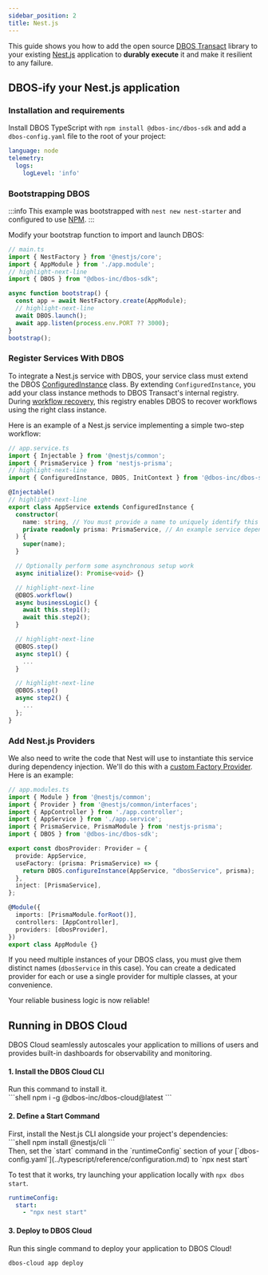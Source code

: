 ```yaml
---
sidebar_position: 2
title: Nest.js
---
```


This guide shows you how to add the open source [DBOS Transact](https://github.com/dbos-inc/dbos-transact-ts) library to your existing [Nest.js](https://nestjs.com/) application to **durably execute** it and make it resilient to any failure.

## DBOS-ify your Nest.js application

### Installation and requirements

Install DBOS TypeScript with `npm install @dbos-inc/dbos-sdk` and add a `dbos-config.yaml` file to the root of your project:
```yaml
language: node
telemetry:
  logs:
    logLevel: 'info'
```

### Bootstrapping DBOS

:::info
This example was bootstrapped with `nest new nest-starter` and configured to use [NPM](https://www.npmjs.com/).
:::

Modify your bootstrap function to import and launch DBOS:

```typescript
// main.ts
import { NestFactory } from '@nestjs/core';
import { AppModule } from './app.module';
// highlight-next-line
import { DBOS } from "@dbos-inc/dbos-sdk";

async function bootstrap() {
  const app = await NestFactory.create(AppModule);
  // highlight-next-line
  await DBOS.launch();
  await app.listen(process.env.PORT ?? 3000);
}
bootstrap();
```

### Register Services With DBOS
To integrate a Nest.js service with DBOS, your service class must extend the DBOS [ConfiguredInstance](https://docs.dbos.dev/typescript/reference/transactapi/dbos-class#decorating-instance-methods) class. By extending `ConfiguredInstance`, you add your class instance methods to DBOS Transact's internal registry. During [workflow recovery](https://docs.dbos.dev/typescript/tutorials/workflow-tutorial#workflow-versioning-and-recovery), this registry enables DBOS to recover workflows using the right class instance.

Here is an example of a Nest.js service implementing a simple two-step workflow:

```typescript
// app.service.ts
import { Injectable } from '@nestjs/common';
import { PrismaService } from 'nestjs-prisma';
// highlight-next-line
import { ConfiguredInstance, DBOS, InitContext } from '@dbos-inc/dbos-sdk';

@Injectable()
// highlight-next-line
export class AppService extends ConfiguredInstance {
  constructor(
    name: string, // You must provide a name to uniquely identify this class instance in DBOS's internal registry.
    private readonly prisma: PrismaService, // An example service dependency
  ) {
    super(name);
  }

  // Optionally perform some asynchronous setup work
  async initialize(): Promise<void> {}

  // highlight-next-line
  @DBOS.workflow()
  async businessLogic() {
    await this.step1();
    await this.step2();
  }

  // highlight-next-line
  @DBOS.step()
  async step1() {
    ...
  }

  // highlight-next-line
  @DBOS.step()
  async step2() {
    ...
  };
}
```

### Add Nest.js Providers
We also need to write the code that Nest will use to instantiate this service during dependency injection. We'll do this with a [custom Factory Provider](https://docs.nestjs.com/fundamentals/custom-providers#factory-providers-usefactory). Here is an example:

```typescript
// app.modules.ts
import { Module } from '@nestjs/common';
import { Provider } from '@nestjs/common/interfaces';
import { AppController } from './app.controller';
import { AppService } from './app.service';
import { PrismaService, PrismaModule } from 'nestjs-prisma';
import { DBOS } from '@dbos-inc/dbos-sdk';

export const dbosProvider: Provider = {
  provide: AppService,
  useFactory: (prisma: PrismaService) => {
    return DBOS.configureInstance(AppService, "dbosService", prisma);
  },
  inject: [PrismaService],
};

@Module({
  imports: [PrismaModule.forRoot()],
  controllers: [AppController],
  providers: [dbosProvider],
})
export class AppModule {}
```

If you need multiple instances of your DBOS class, you must give them distinct names (`dbosService` in this case). You can create a dedicated provider for each or use a single provider for multiple classes, at your convenience.

Your reliable business logic is now reliable!

## Running in DBOS Cloud
DBOS Cloud seamlessly autoscales your application to millions of users and provides built-in dashboards for observability and monitoring.

#### 1. Install the DBOS Cloud CLI
<section className="row list">

<article className="col col--6">
Run this command to install it.
</article>

<article className="col col--6">
```shell
npm i -g @dbos-inc/dbos-cloud@latest
```
</article>
</section>

#### 2. Define a Start Command
<section className="row list">
<article className="col col--6">
First, install the Nest.js CLI alongside your project's dependencies:
</article>

<article className="col col--6">
```shell
npm install @nestjs/cli
```
</article>

<article className="col col--6">
Then, set the `start` command in the `runtimeConfig` section of your [`dbos-config.yaml`](../typescript/reference/configuration.md) to `npx nest start`

To test that it works, try launching your application locally with `npx dbos start`.
</article>

<article className="col col--6">

```yaml
runtimeConfig:
  start:
    - "npx nest start"
```

</article>
</section>

#### 3. Deploy to DBOS Cloud
<section className="row list">
<article className="col col--6">
Run this single command to deploy your application to DBOS Cloud!
</article>

<article className="col col--6">

```shell
dbos-cloud app deploy
```

</article>
</section>